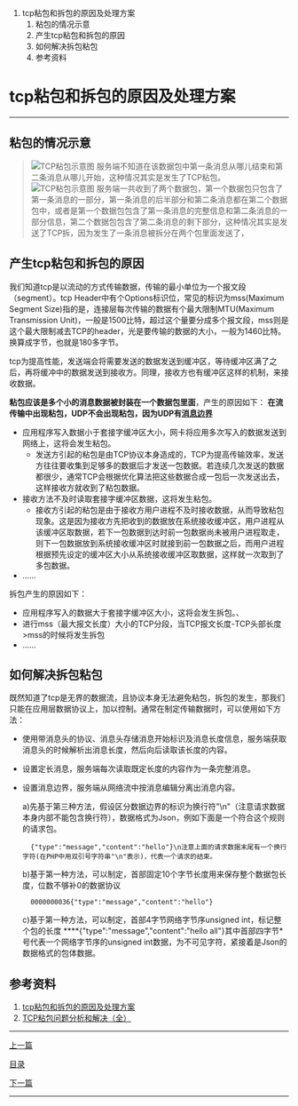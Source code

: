 ﻿<!--
 * @Author: 千铭天
 * @Date: 2019-10-24 22:29:36
 * @LastEditors: 
 * @LastEditTime: 2019-10-29 22:01:40
 * @Description:  
 -->

1. tcp粘包和拆包的原因及处理方案
   1. 粘包的情况示意
   2. 产生tcp粘包和拆包的原因
   3. 如何解决拆包粘包
   4. 参考资料

# tcp粘包和拆包的原因及处理方案

-----------------------


## 粘包的情况示意

>![TCP粘包示意图](https://images2015.cnblogs.com/blog/839956/201703/839956-20170303141040391-1377466796.png )
服务端不知道在该数据包中第一条消息从哪儿结束和第二条消息从哪儿开始，这种情况其实是发生了TCP粘包。
> ![TCP粘包示意图](https://images2015.cnblogs.com/blog/839956/201703/839956-20170303141209985-617401891.png)
服务端一共收到了两个数据包，第一个数据包只包含了第一条消息的一部分，第一条消息的后半部分和第二条消息都在第二个数据包中，或者是第一个数据包包含了第一条消息的完整信息和第二条消息的一部分信息，第二个数据包包含了第二条消息的剩下部分，这种情况其实是发送了TCP拆，因为发生了一条消息被拆分在两个包里面发送了，

## 产生tcp粘包和拆包的原因

我们知道tcp是以流动的方式传输数据，传输的最小单位为一个报文段（segment）。tcp Header中有个Options标识位，常见的标识为mss(Maximum Segment Size)指的是，连接层每次传输的数据有个最大限制MTU(Maximum Transmission Unit)，一般是1500比特，超过这个量要分成多个报文段，mss则是这个最大限制减去TCP的header，光是要传输的数据的大小，一般为1460比特。换算成字节，也就是180多字节。

tcp为提高性能，发送端会将需要发送的数据发送到缓冲区，等待缓冲区满了之后，再将缓冲中的数据发送到接收方。同理，接收方也有缓冲区这样的机制，来接收数据。

**粘包应该是多个小的消息数据被封装在一个数据包里面**，产生的原因如下：
**在流传输中出现粘包，UDP不会出现粘包，因为UDP有[消息边界](消息边界.md)**
+ 应用程序写入数据小于套接字缓冲区大小，网卡将应用多次写入的数据发送到网络上，这将会发生粘包。
  + 发送方引起的粘包是由TCP协议本身造成的，TCP为提高传输效率，发送方往往要收集到足够多的数据后才发送一包数据。若连续几次发送的数据都很少，通常TCP会根据优化算法把这些数据合成一包后一次发送出去，这样接收方就收到了粘包数据。
+ 接收方法不及时读取套接字缓冲区数据，这将发生粘包。
  + 接收方引起的粘包是由于接收方用户进程不及时接收数据，从而导致粘包现象。这是因为接收方先把收到的数据放在系统接收缓冲区，用户进程从该缓冲区取数据，若下一包数据到达时前一包数据尚未被用户进程取走，则下一包数据放到系统接收缓冲区时就接到前一包数据之后，而用户进程根据预先设定的缓冲区大小从系统接收缓冲区取数据，这样就一次取到了多包数据。
+ ……

拆包产生的原因如下：
+ 应用程序写入的数据大于套接字缓冲区大小，这将会发生拆包。、
+ 进行mss（最大报文长度）大小的TCP分段，当TCP报文长度-TCP头部长度>mss的时候将发生拆包
+ ……


## 如何解决拆包粘包

既然知道了tcp是无界的数据流，且协议本身无法避免粘包，拆包的发生，那我们只能在应用层数据协议上，加以控制。通常在制定传输数据时，可以使用如下方法：

+ 使用带消息头的协议、消息头存储消息开始标识及消息长度信息，服务端获取消息头的时候解析出消息长度，然后向后读取该长度的内容。

+ 设置定长消息，服务端每次读取既定长度的内容作为一条完整消息。

+ 设置消息边界，服务端从网络流中按消息编辑分离出消息内容。

    a)先基于第三种方法，假设区分数据边界的标识为换行符"\n"（注意请求数据本身内部不能包含换行符），数据格式为Json，例如下面是一个符合这个规则的请求包。

        {"type":"message","content":"hello"}\n注意上面的请求数据末尾有一个换行字符(在PHP中用双引号字符串"\n"表示)，代表一个请求的结束。

    b)基于第一种方法，可以制定，首部固定10个字节长度用来保存整个数据包长度，位数不够补0的数据协议

        0000000036{"type":"message","content":"hello"}
    c)基于第一种方法，可以制定，首部4字节网络字节序unsigned int，标记整个包的长度
    \*\*\*\*{"type":"message","content":"hello all"}其中首部四字节*号代表一个网络字节序的unsigned int数据，为不可见字符，紧接着是Json的数据格式的包体数据。


## 参考资料
1. [tcp粘包和拆包的原因及处理方案](https://www.cnblogs.com/hpu001/p/9925573.html)
2. [TCP粘包问题分析和解决（全）](https://www.cnblogs.com/kex1n/p/6502002.html)


-----------------------------


[上一篇](消息边界.md)

[目录](index.md)

[下一篇](IP地址分配方法.md)

-------------------------